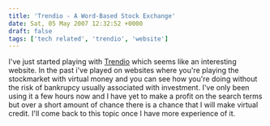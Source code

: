 ```yaml
---
title: 'Trendio - A Word-Based Stock Exchange'
date: Sat, 05 May 2007 12:32:52 +0000
draft: false
tags: ['tech related', 'trendio', 'website']
---
```


I've just started playing with [Trendio](http://www.trendio.com/frontpage.php?language=en&ref_id=30296) which seems like an interesting website. In the past i've played on websites where you're playing the stockmarket with virtual money and you can see how you're doing without the risk of bankrupcy usually associated with investment. I've only been using it a few hours now and I have yet to make a profit on the search terms but over a short amount of chance there is a chance that I will make virtual credit. I'll come back to this topic once I have more experience of it.